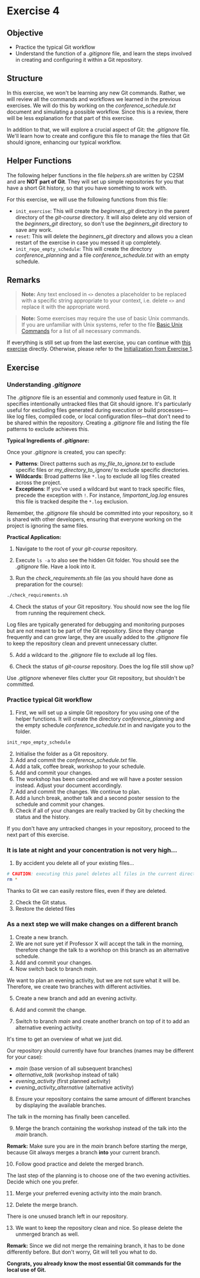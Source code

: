 # Exercise 4

## Objective
   * Practice the typical Git workflow
   * Understand the function of a *.gitignore* file, and learn the steps involved in creating and configuring it within a Git repository.
   
## Structure

In this exercise, we won't be learning any new Git commands. Rather, we will review all the commands and workflows we learned in the previous exercises. We will do this by working on the *conference_schedule.txt* document and simulating a possible workflow. Since this is a review, there will be less explanation for that part of this exercise.

In addition to that, we will explore a crucial aspect of Git: the *.gitignore* file. We'll learn how to create and configure this file to manage the files that Git should ignore, enhancing our typical workflow.

## Helper Functions
The following helper functions in the file *helpers.sh* are written by C2SM and are **NOT** **part of Git**. They will set up simple repositories for you that have a short Git history, so that you have something to work with.

For this exercise, we will use the following functions from this file:
   * `init_exercise`: This will create the *beginners_git* directory in the parent directory of the *git-course* directory. It will also delete any old version of the *beginners_git* directory, so don't use the *beginners_git* directory to save any work.
   * `reset`: This will delete the *beginners_git* directory and allows you a clean restart of the exercise in case you messed it up completely.
   * `init_repo_empty_schedule`: This will create the directory *conference_planning* and a file *conference_schedule.txt* with an empty schedule.

## Remarks   

> **Note:** Any text enclosed in `<>` denotes a placeholder to be replaced with a specific string appropriate to your context, i.e. delete `<>` and replace it with the appropriate word.

> **Note:** Some exercises may require the use of basic Unix commands. If you are unfamiliar with Unix systems, refer to the file [Basic Unix Commands](Unix_Commands.md) for a list of all necessary commands.

If everything is still set up from the last exercise, you can continue with [this exercise](#exercise) directly.
Otherwise, please refer to the [Initialization from Exercise 1](Exercise_1_basic_commands.md#initialization).

## Exercise

### Understanding *.gitignore*

The *.gitignore* file is an essential and commonly used feature in Git. It specifies intentionally untracked files that Git should ignore. It's particularly useful for excluding files generated during execution or build processes—like log files, compiled code, or local configuration files—that don't need to be shared within the repository. Creating a *.gitignore* file and listing the file patterns to exclude achieves this.

**Typical Ingredients of *.gitignore*:**

Once your *.gitignore* is created, you can specify:

- **Patterns**: Direct patterns such as *my_file_to_ignore.txt* to exclude specific files or *my_directory_to_ignore/* to exclude specific directories. 
- **Wildcards**: Broad patterns like `*.log` to exclude all log files created across the project.
- **Exceptions**: If you've used a wildcard but want to track specific files, precede the exception with `!`. For instance, *!important_log.log* ensures this file is tracked despite the `*.log` exclusion.

Remember, the *.gitignore* file should be committed into your repository, so it is shared with other developers, ensuring that everyone working on the project is ignoring the same files.

**Practical Application:**

1. Navigate to the root of your *git-course* repository.

2. Execute `ls -a` to also see the hidden Git folder. You should see the *.gitignore* file. Have a look into it.

3. Run the *check_requirements.sh* file (as you should have done as preparation for the course):

```bash
./check_requirements.sh
```

4. Check the status of your Git repository. You should now see the log file from running the requirement check.

Log files are typically generated for debugging and monitoring purposes but are not meant to be part of the Git repository. Since they change frequently and can grow large, they are usually added to the *.gitignore* file to keep the repository clean and prevent unnecessary clutter.

5. Add a wildcard to the *.gitignore* file to exclude all log files.

6. Check the status of *git-course* repository. Does the log file still show up?

Use *.gitignore* whenever files clutter your Git repository, but shouldn't be committed.

### Practice typical Git workflow

1. First, we will set up a simple Git repository for you using one of the helper functions. It will create the directory *conference_planning* and the empty schedule *conference_schedule.txt* in and navigate you to the folder.

```bash
init_repo_empty_schedule
```

2. Initialise the folder as a Git repository.
3. Add and commit the *conference_schedule.txt* file.
4. Add a talk, coffee break, workshop to your schedule.
5. Add and commit your changes.
6. The workshop has been canceled and we will have a poster session instead. Adjust your document accordingly.
7. Add and commit the changes.
We continue to plan.
8. Add a lunch break, another talk and a second poster session to the schedule and commit your changes.
9. Check if all of your changes are really tracked by Git by checking the status and the history.

If you don't have any untracked changes in your repository, proceed to the next part of this exercise.


### It is late at night and your concentration is not very high...

1. By accident you delete all of your existing files...


```bash
# CAUTION: executing this panel deletes all files in the current directory
rm *
```

Thanks to Git we can easily restore files, even if they are deleted.

2. Check the Git status.
3. Restore the deleted files

### As a next step we will make changes on a different branch

1. Create a new branch.
2. We are not sure yet if Professor X will accept the talk in the morning, therefore change the talk to a workhop on this branch as an alternative schedule.
3. Add and commit your changes.
4. Now switch back to branch *main*.

We want to plan an evening activity, but we are not sure what it will be. Therefore, we create two branches with different activities.

5. Create a new branch and add an evening activity.
6. Add and commit the change.

7. Switch to branch *main* and create another branch on top of it to add an alternative evening activity.

It's time to get an overview of what we just did.

Our repository should currently have four branches (names may be different for your case):
   * *main* (base version of all subsequent branches)
   * *alternative_talk* (workshop instead of talk)
   * *evening_activity* (first planned activity)
   * *evening_activity_alternative* (alternative activity)
   
8. Ensure your repository contains the same amount of different branches by displaying the available branches.

The talk in the morning has finally been cancelled.

9. Merge the branch containing the workshop instead of the talk into the *main* branch.

**Remark:** Make sure you are in the *main* branch before starting the merge, because Git always merges a branch **into** your current branch.

10. Follow good practice and delete the merged branch.

The last step of the planning is to choose one of the two evening activities.
Decide which one you prefer.

11. Merge your preferred evening activity into the *main* branch.

12. Delete the merge branch.

There is one unused branch left in our repository.

13. We want to keep the repository clean and nice. So please delete the unmerged branch as well.

**Remark:** Since we did not merge the remaining branch, it has to be done differently before. But don't worry, Git will tell you what to do.

**Congrats, you already know the most essential Git commands for the local use of Git.**